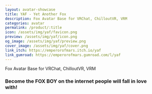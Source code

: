 ```yaml
---
layout: avatar-showcase
title: YAF - Yet Another Fox
description: Fox Avatar Base for VRChat, ChilloutVR, VRM
categories: avatar
permalink: /product/:title
icon: /assets/img/yaf/favicon.png
preview: /assets/img/yaf/icon.png
og_image: /assets/img/yaf/preview.png
cover_image: /assets/img/yaf/cover.png
link_itch: https://emperorofmars.itch.io/yaf
link_gumroad: https://emperorofmars.gumroad.com/l/yaf
---
```

Fox Avatar Base for VRChat, ChilloutVR, VRM
### Become the **FOX BOY** on the internet people will fall in love with!